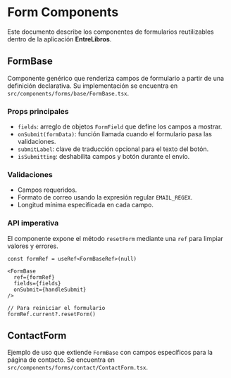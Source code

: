 # Form Components

Este documento describe los componentes de formularios reutilizables dentro de la aplicación **EntreLibros**.

## FormBase

Componente genérico que renderiza campos de formulario a partir de una definición declarativa. Su implementación se encuentra en `src/components/forms/base/FormBase.tsx`.

### Props principales

- `fields`: arreglo de objetos `FormField` que define los campos a mostrar.
- `onSubmit(formData)`: función llamada cuando el formulario pasa las validaciones.
- `submitLabel`: clave de traducción opcional para el texto del botón.
- `isSubmitting`: deshabilita campos y botón durante el envío.

### Validaciones

- Campos requeridos.
- Formato de correo usando la expresión regular `EMAIL_REGEX`.
- Longitud mínima especificada en cada campo.

### API imperativa

El componente expone el método `resetForm` mediante una `ref` para limpiar valores y errores.

```tsx
const formRef = useRef<FormBaseRef>(null)

<FormBase
  ref={formRef}
  fields={fields}
  onSubmit={handleSubmit}
/>

// Para reiniciar el formulario
formRef.current?.resetForm()
```

## ContactForm

Ejemplo de uso que extiende `FormBase` con campos específicos para la página de contacto. Se encuentra en `src/components/forms/contact/ContactForm.tsx`.
